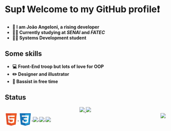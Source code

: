 <h1>Sup❗ Welcome to my GitHub profile❗</h1>
<ul>
  <li><b>👋 I am João Angeloni, a rising developer</b></li>
  <li><b>👨‍🎓 Currently studying at <i>SENAI</i> and <i>FATEC</i></b></li>
  <li><b>👨‍💻 Systems Development student</b></li>
</ul>
<h2>Some skills</h2>
<ul>
  <li><b>💻 Front-End troop but lots of love for OOP</b></li>
  <li><b>✏️ Designer and illustrator</b></li>
  <li><b>🎸 Bassist in free time</b></li>
 </ul>
 <h2>Status</h2>
 <div align="center">
  <a href="https://github.com/jaoangeloni">
  <img height="150em" src="https://github-readme-stats.vercel.app/api?username=jaoangeloni&show_icons=true&theme=dark&include_all_commits=true&count_private=true"/>
  <img height="150em" src="https://github-readme-stats.vercel.app/api/top-langs/?username=jaoangeloni&layout=compact&langs_count=7&theme=dark"/>
</div>

<div align="left"> 
  <img align="center" height="40" src="https://raw.githubusercontent.com/devicons/devicon/master/icons/html5/html5-original.svg"/>
  <img align="center" height="40" src="https://raw.githubusercontent.com/devicons/devicon/master/icons/css3/css3-original.svg"/>
  <img align="center" height="40" src="https://raw.githubusercontent.com/jmnote/z-icons/master/svg/c.svg"/>
  <img align="center" height="35" src="https://logodownload.org/wp-content/uploads/2022/04/javascript-logo-1.png"/>
  <img align="center" height="45" src="https://logospng.org/download/java/logo-java-512.png"/>
  <img height="50" src="https://www.pngplay.com/wp-content/uploads/11/Gengar-PNG-Background.png" align="right"/>
  <br>
  </div>

